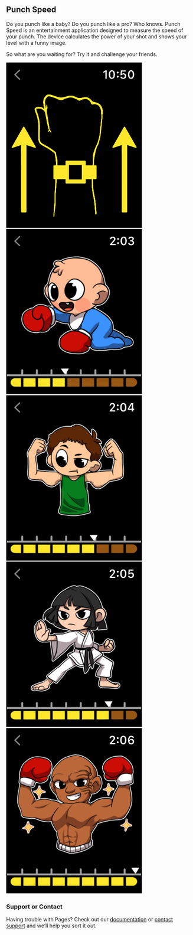## Punch Speed

Do you punch like a baby?
Do you punch like a pro?
Who knows.
Punch Speed is an entertainment application designed to measure the speed of your punch.
The device calculates the power of your shot and shows your level with a funny image.

So what are you waiting for? Try it and challenge your friends.



![Book instruction](/instruction.png)
![Book 4](/4.png)
![Book 6](/6.png)
![Book 7](/7.png)
![Book 9](/9.png)



### Support or Contact

Having trouble with Pages? Check out our [documentation](https://docs.github.com/categories/github-pages-basics/) or [contact support](https://support.github.com/contact) and we’ll help you sort it out.
